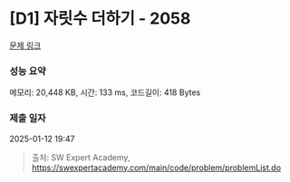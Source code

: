 # [D1] 자릿수 더하기 - 2058 

[문제 링크](https://swexpertacademy.com/main/code/problem/problemDetail.do?contestProbId=AV5QPRjqA10DFAUq) 

### 성능 요약

메모리: 20,448 KB, 시간: 133 ms, 코드길이: 418 Bytes

### 제출 일자

2025-01-12 19:47



> 출처: SW Expert Academy, https://swexpertacademy.com/main/code/problem/problemList.do